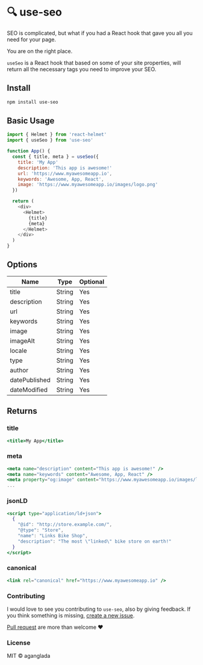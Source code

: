 # 🔍 use-seo

SEO is complicated, but what if you had a React hook that gave you all you need for your page.

You are on the right place.

`useSeo` is a React hook that based on some of your site properties, will return all the necessary tags you need to improve your SEO.

## Install

```bash
npm install use-seo
```

## Basic Usage

```js
import { Helmet } from 'react-helmet'
import { useSeo } from 'use-seo'

function App() {
  const { title, meta } = useSeo({
    title: 'My App'
    description: 'This app is awesome!'
    url: 'https://www.myawesomeapp.io',
    keywords: 'Awesome, App, React',
    image: 'https://www.myawesomeapp.io/images/logo.png'
  })

  return (
    <div>
      <Helmet>
        {title}
        {meta}
      </Helmet>
    </div>
  )
}
```

## Options

| Name          | Type   | Optional |
| ------------- | ------ | -------- |
| title         | String | Yes      |
| description   | String | Yes      |
| url           | String | Yes      |
| keywords      | String | Yes      |
| image         | String | Yes      |
| imageAlt      | String | Yes      |
| locale        | String | Yes      |
| type          | String | Yes      |
| author        | String | Yes      |
| datePublished | String | Yes      |
| dateModified  | String | Yes      |

## Returns

### title

```jsx
<title>My App</title>
```

### meta

```jsx
<meta name="description" content="This app is awesome!" />
<meta name="keywords" content="Awesome, App, React" />
<meta property="og:image" content="https://www.myawesomeapp.io/images/logo.png" />
...
```

### jsonLD

```jsx
<script type="application/ld+json">
  {
    "@id": "http://store.example.com/",
    "@type": "Store",
    "name": "Links Bike Shop",
    "description": "The most \"linked\" bike store on earth!"
  }
</script>
```

### canonical

```jsx
<link rel="canonical" href="https://www.myawesomeapp.io" />
```

### Contributing

I would love to see you contributing to `use-seo`, also by giving feedback.
If you think something is missing, [create a new issue](https://github.com/aganglada/use-seo/issues).

[Pull request](https://github.com/aganglada/use-seo/pulls) are more than welcome ❤️️

### License

MIT &copy; aganglada
